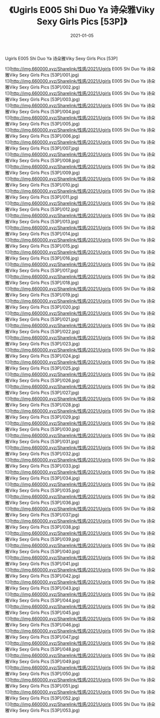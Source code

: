 ﻿---
layout: post
title:  《Ugirls E005 Shi Duo Ya 诗朵雅Viky Sexy Girls Pics [53P]》
date:   2021-01-05
img: http://img.660000.xyz/Sharelink/性感/2021/Ugirls E005 Shi Duo Ya 诗朵雅Viky Sexy Girls Pics [53P]/000.jpg
categories: [美女, 清纯, 唯美]
---

Ugirls E005 Shi Duo Ya 诗朵雅Viky Sexy Girls Pics [53P]

  ![](http://img.660000.xyz/Sharelink/性感/2021/Ugirls E005 Shi Duo Ya 诗朵雅Viky Sexy Girls Pics [53P]/001.jpg) <br> ![](http://img.660000.xyz/Sharelink/性感/2021/Ugirls E005 Shi Duo Ya 诗朵雅Viky Sexy Girls Pics [53P]/002.jpg) <br> ![](http://img.660000.xyz/Sharelink/性感/2021/Ugirls E005 Shi Duo Ya 诗朵雅Viky Sexy Girls Pics [53P]/003.jpg) <br> ![](http://img.660000.xyz/Sharelink/性感/2021/Ugirls E005 Shi Duo Ya 诗朵雅Viky Sexy Girls Pics [53P]/004.jpg) <br> ![](http://img.660000.xyz/Sharelink/性感/2021/Ugirls E005 Shi Duo Ya 诗朵雅Viky Sexy Girls Pics [53P]/005.jpg) <br> ![](http://img.660000.xyz/Sharelink/性感/2021/Ugirls E005 Shi Duo Ya 诗朵雅Viky Sexy Girls Pics [53P]/006.jpg) <br> ![](http://img.660000.xyz/Sharelink/性感/2021/Ugirls E005 Shi Duo Ya 诗朵雅Viky Sexy Girls Pics [53P]/007.jpg) <br> ![](http://img.660000.xyz/Sharelink/性感/2021/Ugirls E005 Shi Duo Ya 诗朵雅Viky Sexy Girls Pics [53P]/008.jpg) <br> ![](http://img.660000.xyz/Sharelink/性感/2021/Ugirls E005 Shi Duo Ya 诗朵雅Viky Sexy Girls Pics [53P]/009.jpg) <br> ![](http://img.660000.xyz/Sharelink/性感/2021/Ugirls E005 Shi Duo Ya 诗朵雅Viky Sexy Girls Pics [53P]/010.jpg) <br> ![](http://img.660000.xyz/Sharelink/性感/2021/Ugirls E005 Shi Duo Ya 诗朵雅Viky Sexy Girls Pics [53P]/011.jpg) <br> ![](http://img.660000.xyz/Sharelink/性感/2021/Ugirls E005 Shi Duo Ya 诗朵雅Viky Sexy Girls Pics [53P]/012.jpg) <br> ![](http://img.660000.xyz/Sharelink/性感/2021/Ugirls E005 Shi Duo Ya 诗朵雅Viky Sexy Girls Pics [53P]/013.jpg) <br> ![](http://img.660000.xyz/Sharelink/性感/2021/Ugirls E005 Shi Duo Ya 诗朵雅Viky Sexy Girls Pics [53P]/014.jpg) <br> ![](http://img.660000.xyz/Sharelink/性感/2021/Ugirls E005 Shi Duo Ya 诗朵雅Viky Sexy Girls Pics [53P]/015.jpg) <br> ![](http://img.660000.xyz/Sharelink/性感/2021/Ugirls E005 Shi Duo Ya 诗朵雅Viky Sexy Girls Pics [53P]/016.jpg) <br> ![](http://img.660000.xyz/Sharelink/性感/2021/Ugirls E005 Shi Duo Ya 诗朵雅Viky Sexy Girls Pics [53P]/017.jpg) <br> ![](http://img.660000.xyz/Sharelink/性感/2021/Ugirls E005 Shi Duo Ya 诗朵雅Viky Sexy Girls Pics [53P]/018.jpg) <br> ![](http://img.660000.xyz/Sharelink/性感/2021/Ugirls E005 Shi Duo Ya 诗朵雅Viky Sexy Girls Pics [53P]/019.jpg) <br> ![](http://img.660000.xyz/Sharelink/性感/2021/Ugirls E005 Shi Duo Ya 诗朵雅Viky Sexy Girls Pics [53P]/020.jpg) <br> ![](http://img.660000.xyz/Sharelink/性感/2021/Ugirls E005 Shi Duo Ya 诗朵雅Viky Sexy Girls Pics [53P]/021.jpg) <br> ![](http://img.660000.xyz/Sharelink/性感/2021/Ugirls E005 Shi Duo Ya 诗朵雅Viky Sexy Girls Pics [53P]/022.jpg) <br> ![](http://img.660000.xyz/Sharelink/性感/2021/Ugirls E005 Shi Duo Ya 诗朵雅Viky Sexy Girls Pics [53P]/023.jpg) <br> ![](http://img.660000.xyz/Sharelink/性感/2021/Ugirls E005 Shi Duo Ya 诗朵雅Viky Sexy Girls Pics [53P]/024.jpg) <br> ![](http://img.660000.xyz/Sharelink/性感/2021/Ugirls E005 Shi Duo Ya 诗朵雅Viky Sexy Girls Pics [53P]/025.jpg) <br> ![](http://img.660000.xyz/Sharelink/性感/2021/Ugirls E005 Shi Duo Ya 诗朵雅Viky Sexy Girls Pics [53P]/026.jpg) <br> ![](http://img.660000.xyz/Sharelink/性感/2021/Ugirls E005 Shi Duo Ya 诗朵雅Viky Sexy Girls Pics [53P]/027.jpg) <br> ![](http://img.660000.xyz/Sharelink/性感/2021/Ugirls E005 Shi Duo Ya 诗朵雅Viky Sexy Girls Pics [53P]/028.jpg) <br> ![](http://img.660000.xyz/Sharelink/性感/2021/Ugirls E005 Shi Duo Ya 诗朵雅Viky Sexy Girls Pics [53P]/029.jpg) <br> ![](http://img.660000.xyz/Sharelink/性感/2021/Ugirls E005 Shi Duo Ya 诗朵雅Viky Sexy Girls Pics [53P]/030.jpg) <br> ![](http://img.660000.xyz/Sharelink/性感/2021/Ugirls E005 Shi Duo Ya 诗朵雅Viky Sexy Girls Pics [53P]/031.jpg) <br> ![](http://img.660000.xyz/Sharelink/性感/2021/Ugirls E005 Shi Duo Ya 诗朵雅Viky Sexy Girls Pics [53P]/032.jpg) <br> ![](http://img.660000.xyz/Sharelink/性感/2021/Ugirls E005 Shi Duo Ya 诗朵雅Viky Sexy Girls Pics [53P]/033.jpg) <br> ![](http://img.660000.xyz/Sharelink/性感/2021/Ugirls E005 Shi Duo Ya 诗朵雅Viky Sexy Girls Pics [53P]/034.jpg) <br> ![](http://img.660000.xyz/Sharelink/性感/2021/Ugirls E005 Shi Duo Ya 诗朵雅Viky Sexy Girls Pics [53P]/035.jpg) <br> ![](http://img.660000.xyz/Sharelink/性感/2021/Ugirls E005 Shi Duo Ya 诗朵雅Viky Sexy Girls Pics [53P]/036.jpg) <br> ![](http://img.660000.xyz/Sharelink/性感/2021/Ugirls E005 Shi Duo Ya 诗朵雅Viky Sexy Girls Pics [53P]/037.jpg) <br> ![](http://img.660000.xyz/Sharelink/性感/2021/Ugirls E005 Shi Duo Ya 诗朵雅Viky Sexy Girls Pics [53P]/038.jpg) <br> ![](http://img.660000.xyz/Sharelink/性感/2021/Ugirls E005 Shi Duo Ya 诗朵雅Viky Sexy Girls Pics [53P]/039.jpg) <br> ![](http://img.660000.xyz/Sharelink/性感/2021/Ugirls E005 Shi Duo Ya 诗朵雅Viky Sexy Girls Pics [53P]/040.jpg) <br> ![](http://img.660000.xyz/Sharelink/性感/2021/Ugirls E005 Shi Duo Ya 诗朵雅Viky Sexy Girls Pics [53P]/041.jpg) <br> ![](http://img.660000.xyz/Sharelink/性感/2021/Ugirls E005 Shi Duo Ya 诗朵雅Viky Sexy Girls Pics [53P]/042.jpg) <br> ![](http://img.660000.xyz/Sharelink/性感/2021/Ugirls E005 Shi Duo Ya 诗朵雅Viky Sexy Girls Pics [53P]/043.jpg) <br> ![](http://img.660000.xyz/Sharelink/性感/2021/Ugirls E005 Shi Duo Ya 诗朵雅Viky Sexy Girls Pics [53P]/044.jpg) <br> ![](http://img.660000.xyz/Sharelink/性感/2021/Ugirls E005 Shi Duo Ya 诗朵雅Viky Sexy Girls Pics [53P]/045.jpg) <br> ![](http://img.660000.xyz/Sharelink/性感/2021/Ugirls E005 Shi Duo Ya 诗朵雅Viky Sexy Girls Pics [53P]/046.jpg) <br> ![](http://img.660000.xyz/Sharelink/性感/2021/Ugirls E005 Shi Duo Ya 诗朵雅Viky Sexy Girls Pics [53P]/047.jpg) <br> ![](http://img.660000.xyz/Sharelink/性感/2021/Ugirls E005 Shi Duo Ya 诗朵雅Viky Sexy Girls Pics [53P]/048.jpg) <br> ![](http://img.660000.xyz/Sharelink/性感/2021/Ugirls E005 Shi Duo Ya 诗朵雅Viky Sexy Girls Pics [53P]/049.jpg) <br> ![](http://img.660000.xyz/Sharelink/性感/2021/Ugirls E005 Shi Duo Ya 诗朵雅Viky Sexy Girls Pics [53P]/050.jpg) <br> ![](http://img.660000.xyz/Sharelink/性感/2021/Ugirls E005 Shi Duo Ya 诗朵雅Viky Sexy Girls Pics [53P]/051.jpg) <br> ![](http://img.660000.xyz/Sharelink/性感/2021/Ugirls E005 Shi Duo Ya 诗朵雅Viky Sexy Girls Pics [53P]/052.jpg) <br> ![](http://img.660000.xyz/Sharelink/性感/2021/Ugirls E005 Shi Duo Ya 诗朵雅Viky Sexy Girls Pics [53P]/053.jpg) <br>